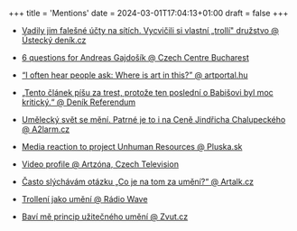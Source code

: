 +++
title = 'Mentions'
date = 2024-03-01T17:04:13+01:00
draft = false
+++

- [Vadily jim falešné účty na sítích. Vycvičili si vlastní „trollí" družstvo @ Ústecký deník.cz](https://ustecky.denik.cz/denik-v-regionech/falesne-ucty-socialni-site-facebook-troll-20210606.html)
- [6 questions for Andreas Gajdošík @ Czech Centre Bucharest](https://www.czech-it.ro/9648/6-questions-for-andreas-gajdosik)
- [“I often hear people ask: Where is art in this?” @ artportal.hu](https://artportal.hu/magazin/i-often-hear-people-ask-where-is-art-in-this-a-interview-with-artist-and-coder-andreas-gajdosik/)
- [„Tento článek píšu za trest, protože ten poslední o Babišovi byl moc kritický.“ @ Deník Referendum](http://denikreferendum.cz/clanek/30509-tento-clanek-pisu-za-trest-protoze-ten-posledni-o-babisovi-byl-moc-kriticky)
- [Umělecký svět se mění. Patrné je to i na Ceně Jindřicha Chalupeckého @ A2larm.cz](https://a2larm.cz/2019/12/umelecky-svet-se-meni-patrne-je-to-i-na-cene-jindricha-chalupeckeho/)

- [Media reaction to project Unhuman Resources @ Pluska.sk](https://www1.pluska.sk/spravy/z-domova/vybuchnete-smiechu-mlady-umelec-zosmiesnil-andreja-babisa-ten-urazil-chce-sudit)
- [Video profile @ Artzóna, Czech Television](https://www.ceskatelevize.cz/specialy/artzona/profil/andreas-gajdosik-0xjbk)
- [Často slýchávám otázku „Co je na tom za umění?“ @ Artalk.cz](https://artalk.cz/2019/04/30/andreas-gajdosik-casto-slychavam-otazku-co-je-na-tom-za-umeni/)
- [Trollení jako umění @ Rádio Wave](https://wave.rozhlas.cz/trolleni-jako-umeni-rozhovor-s-andreasem-gajdosikem-finalistou-ceny-jindricha-7890465)
- [Baví mě princip užitečného umění @ Zvut.cz](https://zvut.cz/lide/lide-f38102/bavi-me-princip-uzitecneho-umeni-rika-andreas-gajdosik-z-favu-vut-nominovany-na-cenu-jindricha-chalupeckeho-d186041)
